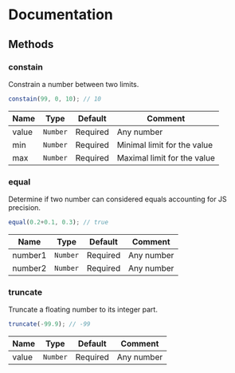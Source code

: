 # Documentation

## Methods

### constain
Constrain a number between two limits.

```js
constain(99, 0, 10); // 10
```

| Name | Type | Default | Comment |
| --- | --- | --- | --- |
| value | ``Number`` | Required | Any number |
| min | ``Number`` | Required | Minimal limit for the value |
| max | ``Number`` | Required | Maximal limit for the value |


### equal
Determine if two number can considered equals accounting for JS precision.

```js
equal(0.2+0.1, 0.3); // true
```

| Name | Type | Default | Comment |
| --- | --- | --- | --- |
| number1 | ``Number`` | Required | Any number |
| number2 | ``Number`` | Required | Any number |

### truncate
Truncate a floating number to its integer part.

```js
truncate(-99.9); // -99
```

| Name | Type | Default | Comment |
| --- | --- | --- | --- |
| value | ``Number`` | Required | Any number |
